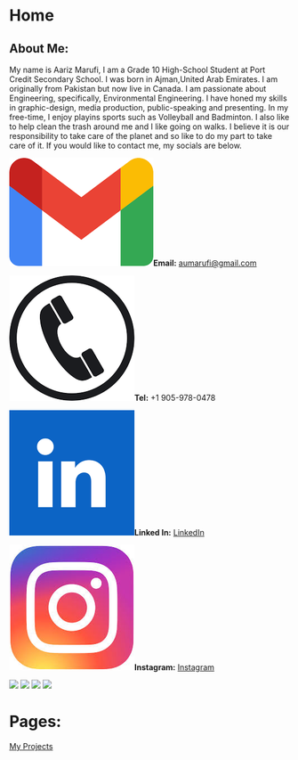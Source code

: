 # Home

## About Me:

My name is Aariz Marufi, I am a Grade 10 High-School Student at Port Credit Secondary School. I was born in Ajman,United Arab Emirates. I am originally from Pakistan but now live in Canada. I am passionate about Engineering, specifically, Environmental Engineering. I have honed my skills in graphic-design, media production, public-speaking and presenting. In my free-time, I enjoy playins sports such as Volleyball and Badminton. I also like to help clean the trash around me and I like going on walks. I believe it is our responsibility to take care of the planet and so like to do my part to take care of it. If you would like to contact me, my socials are below.


![Gmail Logo](docs/assets/Gmail_Logo)**Email:** aumarufi@gmail.com

![Phone Logo](docs/assets/Phone_Logo)**Tel:** +1 905-978-0478

![Linked In Logo](docs/assets/Linkedin_Logo)**Linked In:** [LinkedIn](www.linkedin.com/in/aariz-marufi-b15420347)

![Instagram Logo](docs/assets/Instagram_Logo)**Instagram:** [Instagram](https://www.instagram.com/aariz.marufi/)


<img src="path-to-your-image.jpg" width="200" height="auto">
<img src="path-to-your-image.jpg" width="200" height="auto">
<img src="path-to-your-image.jpg" width="200" height="auto">
<img src="path-to-your-image.jpg" width="200" height="auto">



# Pages:
[My Projects](My_Projects.md)
